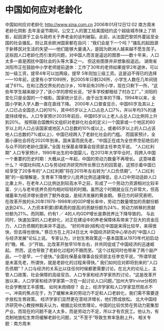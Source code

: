 # 中国如何应对老龄化

中国如何应对老龄化
http://www.sina.com.cn 2006年01月12日12:02 南方周末
老龄化阴影
去年圣诞节期间，公交工人的罢工给美国纽约这个超级城市抹上了阴影，起因源于工会与政府关于养老金的谈判破裂。此前，从法国巴黎郊外蔓延至全国的社会骚乱，则让其余欧洲国家都在自问：“我们会是下一个吗？”骚乱的起因源于新移民对生活的失望——他们能够大量涌入，是因为欧洲人越来越不愿生孩子。
这些因人口老龄化而引发的问题，对中国人而言是遥远的图景——数十年来，人口太多一直是困扰中国社会的头等大事之一。
但这些图景并非想象般遥远。
湖南省浏阳市正在鼓励中小学老师提前退休：工作了30年的老师如果提早2年退休，可以加一级工资，提早4年可以加两级，提早 5年则加三级工资。这是迫不得已的选择——10年前，这里有小学1099所，到2005年只剩326所，小学生人数在几年间锐减了61%。在和江西交界处的白沙乡，10年前有20所小学，现在只剩下一所，“这些年学生越来越少了，”该小学的廖校长说，“好多学校都租给了村办工厂。”
浏阳的变化只是全国的一个缩影。国家统计显示，由于出生率的下降，1994年以来，全国小学新入学人数一直在直线下降。
2000年人口普查显示，中国60岁及其以上人口已占全国总人口的10%，其中65岁以上人口占总人口7%，并以年均3%的速度持续增长。人口专家预计2035年前后，中国65岁以上老人占总人口比例将上升到20%。
按照联合国教科文组织对老龄化社会的定义(一个国家或一个地区的60岁以上的人口占该国家或地区人口总数的10%或以上，或者65岁以上的人口占该地人口总数的7%或以上)，中国已经跨入了老龄化社会的门槛。
而国家预计，全面小康社会将在2020年到来。国未富而民先老，“中国正在成为全世界空前绝后的与众不同的老龄化国家。”全国
社保基金理事会投资部主任李克平说。
“人口红利期”
人口专家预计，1990年出生的中国婴儿，在2013年大学毕业时，将跨入中国一个重要的历史时期：大概从这一年起，中国的劳动力数量不再增长。
这意味着什么？
中国社科院人口与劳动经济研究所所长蔡日方的回答是，这预示着中国已经享受了20多年的“人口红利期”将在2015年左右转为“人口负债期”。
“人口红利期”的一般理解是，生育率下降使少儿抚养比例迅速降低，总人口中劳动适龄人口比重上升，在老年人口比例达到较高水平之前，形成了一个劳动力资源相对比较丰富、少儿与老年抚养负担均相对较轻的时期。虽然这个时期就业压力非常大，但高储蓄率为经济增长提供了额外收益，是经济发展的黄金期。
蔡日方的研究表明，在改革开放的头20年(1978-1998年)的GDP增长率中，劳动力数量增加的贡献份额达到24%，人力资本积累(即素质的提高)的贡献份额为24%，劳动力转移的贡献份额为21%。而同期，约有1 ／ 4的人均GDP增长是靠抚养比下降导致的。
与此同时，快速加深的人口老龄化，对正在建设中的养老保障体系带来了巨大的资金压力，人口负债期的到来并不遥远。
“好的年龄(结构)在中国是来得比较早，来得很快，但去得也很快。” 蔡日方在上月24日北大
中国经济研究中心举办的“中国人口与经济发展”论坛上说。
专家认为，计划生育政策这一基本国策从1970年代初启动的“晚、稀、少”开始，比改革开放早10年左右，并共同促成了中国经济的迅速崛起。
然而，这也导致了老龄化过程的不期而至。“这个过程同时也带来了两个副产品，一个是早，一个是快。”全国社保基金理事会投资部主任李克平说，“所谓早就是未富先老，所谓快，就是老龄化的过程来得快。”
我们如何应对即将到来的“人口负债期”？人口与经济的关系比以往任何时候都更需要讨论。在北大的论坛上，主管人口政策、社会保障的高级官员、人口专家和经济学家热烈讨论，“这是改革开放以来，人口学家和经济学家第一次在一起讨论人口问题。”加州大学Irvine分校的社会学教授王丰感慨。
如何未雨绸缪？
会上，经济学家和人口学家显然观点不一。冲突的焦点在于，为了缓解未来的劳动力不足和人口老龄化，我们需不需要逐步放松生育政策。
经济学家们显然更在意经济增长，他们赞成放松。
北大中国经济研究中心教授林毅夫认为，根据比较优势理论，中国的比较优势在劳动力密集型产业。而现在的问题不是人太多，而是劳动力不足，所以才有农民工。他认为，有克制地放松生育将缓解老龄化问题，又“不至于”导致生育率急剧上升。
相关专题：南方周末 

